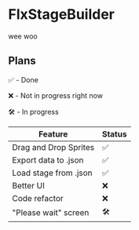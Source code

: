 # FlxStageBuilder

wee woo

## Plans
✅ - Done

❌ - Not in progress right now 

🛠️ - In progress

| Feature     | Status      |
| ----------- | ----------- |
| Drag and Drop Sprites     | ✅     |
| Export data to .json   | ✅        |
| Load stage from .json     | ✅     |
| Better UI   | ❌        |
| Code refactor     | ❌     |
| "Please wait" screen   | 🛠️        |
